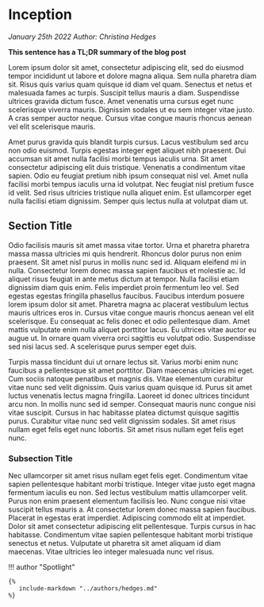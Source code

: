 # Inception
*January 25th 2022*
*Author: Christina Hedges*

**This sentence has a TL;DR summary of the blog post**

Lorem ipsum dolor sit amet, consectetur adipiscing elit, sed do eiusmod tempor incididunt ut labore et dolore magna aliqua. Sem nulla pharetra diam sit. Risus quis varius quam quisque id diam vel quam. Senectus et netus et malesuada fames ac turpis. Suscipit tellus mauris a diam. Suspendisse ultrices gravida dictum fusce. Amet venenatis urna cursus eget nunc scelerisque viverra mauris. Dignissim sodales ut eu sem integer vitae justo. A cras semper auctor neque. Cursus vitae congue mauris rhoncus aenean vel elit scelerisque mauris.

Amet purus gravida quis blandit turpis cursus. Lacus vestibulum sed arcu non odio euismod. Turpis egestas integer eget aliquet nibh praesent. Dui accumsan sit amet nulla facilisi morbi tempus iaculis urna. Sit amet consectetur adipiscing elit duis tristique. Venenatis a condimentum vitae sapien. Odio eu feugiat pretium nibh ipsum consequat nisl vel. Amet nulla facilisi morbi tempus iaculis urna id volutpat. Nec feugiat nisl pretium fusce id velit. Sed risus ultricies tristique nulla aliquet enim. Est ullamcorper eget nulla facilisi etiam dignissim. Semper quis lectus nulla at volutpat diam ut.

## Section Title

Odio facilisis mauris sit amet massa vitae tortor. Urna et pharetra pharetra massa massa ultricies mi quis hendrerit. Rhoncus dolor purus non enim praesent. Sit amet nisl purus in mollis nunc sed id. Aliquam eleifend mi in nulla. Consectetur lorem donec massa sapien faucibus et molestie ac. Id aliquet risus feugiat in ante metus dictum at tempor. Nulla facilisi etiam dignissim diam quis enim. Felis imperdiet proin fermentum leo vel. Sed egestas egestas fringilla phasellus faucibus. Faucibus interdum posuere lorem ipsum dolor sit amet. Pharetra magna ac placerat vestibulum lectus mauris ultrices eros in. Cursus vitae congue mauris rhoncus aenean vel elit scelerisque. Eu consequat ac felis donec et odio pellentesque diam. Amet mattis vulputate enim nulla aliquet porttitor lacus. Eu ultrices vitae auctor eu augue ut. In ornare quam viverra orci sagittis eu volutpat odio. Suspendisse sed nisi lacus sed. A scelerisque purus semper eget duis.

Turpis massa tincidunt dui ut ornare lectus sit. Varius morbi enim nunc faucibus a pellentesque sit amet porttitor. Diam maecenas ultricies mi eget. Cum sociis natoque penatibus et magnis dis. Vitae elementum curabitur vitae nunc sed velit dignissim. Quis varius quam quisque id. Purus sit amet luctus venenatis lectus magna fringilla. Laoreet id donec ultrices tincidunt arcu non. In mollis nunc sed id semper. Consequat mauris nunc congue nisi vitae suscipit. Cursus in hac habitasse platea dictumst quisque sagittis purus. Curabitur vitae nunc sed velit dignissim sodales. Sit amet risus nullam eget felis eget nunc lobortis. Sit amet risus nullam eget felis eget nunc.

### Subsection Title

Nec ullamcorper sit amet risus nullam eget felis eget. Condimentum vitae sapien pellentesque habitant morbi tristique. Integer vitae justo eget magna fermentum iaculis eu non. Sed lectus vestibulum mattis ullamcorper velit. Purus non enim praesent elementum facilisis leo. Nunc congue nisi vitae suscipit tellus mauris a. At consectetur lorem donec massa sapien faucibus. Placerat in egestas erat imperdiet. Adipiscing commodo elit at imperdiet. Dolor sit amet consectetur adipiscing elit pellentesque. Turpis cursus in hac habitasse. Condimentum vitae sapien pellentesque habitant morbi tristique senectus et netus. Vulputate ut pharetra sit amet aliquam id diam maecenas. Vitae ultricies leo integer malesuada nunc vel risus.

!!! author "Spotlight"

    {%
       include-markdown "../authors/hedges.md"
    %}
